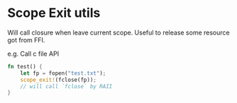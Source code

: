 # Scope Exit utils

Will call closure when leave current scope.
Useful to release some resource got from FFI.

e.g. Call c file API

```rust
fn test() {
    let fp = fopen("test.txt");
    scope_exit!(fclose(fp));
    // will call `fclose` by RAII
}
```
